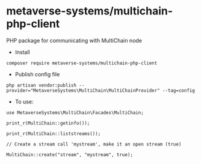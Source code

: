 # metaverse-systems/multichain-php-client

PHP package for communicating with MultiChain node

* Install

```
composer require metaverse-systems/multichain-php-client
```

* Publish config file

```
php artisan vendor:publish --provider="MetaverseSystems\MultiChain\MultiChainProvider" --tag=config
```

* To use:

```
use MetaverseSystems\MultiChain\Facades\MultiChain;

print_r(MultiChain::getinfo());

print_r(MultiChain::liststreams());

// Create a stream call 'mystream', make it an open stream (true)

MultiChain::create("stream", "mystream", true);

```
